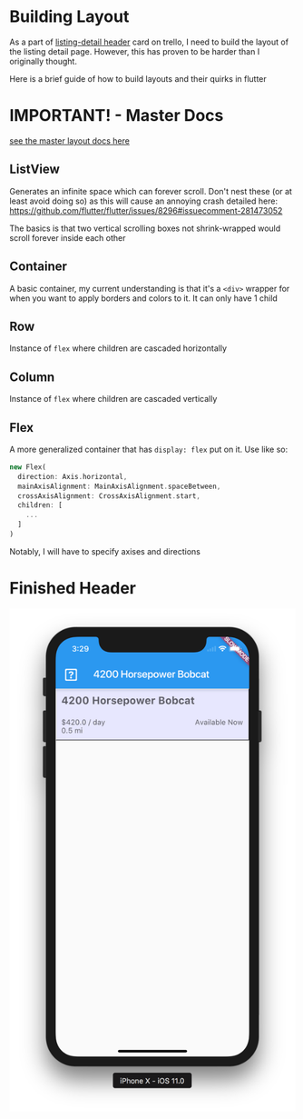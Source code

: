 # Building Layout
As a part of [listing-detail header](https://trello.com/c/vaWX0H5j/67-flutter-listing-detail-page) card on trello, I need to build the layout of the listing detail page. However, this has proven to be harder than I originally thought.

Here is a brief guide of how to build layouts and their quirks in flutter

# IMPORTANT! - Master Docs
[see the master layout docs here](https://flutter.io/widgets/layout/)

## ListView
Generates an infinite space which can forever scroll. Don't nest these (or at least avoid doing so) as this will cause an annoying crash detailed here: https://github.com/flutter/flutter/issues/8296#issuecomment-281473052

The basics is that two vertical scrolling boxes not shrink-wrapped would scroll forever inside each other

## Container
A basic container, my current understanding is that it's a `<div>` wrapper for when you want to apply borders and colors to it. It can only have 1 child

## Row
Instance of `flex` where children are cascaded horizontally

## Column
Instance of `flex` where children are cascaded vertically

## Flex
A more generalized container that has `display: flex` put on it. Use like so:

```dart
new Flex(
  direction: Axis.horizontal,
  mainAxisAlignment: MainAxisAlignment.spaceBetween,
  crossAxisAlignment: CrossAxisAlignment.start,
  children: [
    ...
  ]
)
```
Notably, I will have to specify axises and directions

# Finished Header
![the finished header with flex layout](./assets/ch01/listing-detail-header.png)